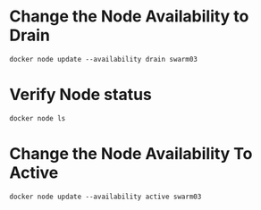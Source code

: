 # Change the Node Availability to Drain

    docker node update --availability drain swarm03

# Verify Node status

    docker node ls

# Change the Node Availability To Active

    docker node update --availability active swarm03
